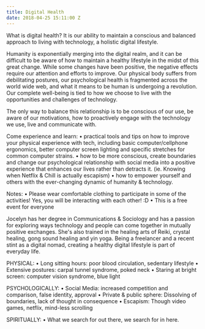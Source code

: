 ```yaml
---
title: Digital Health
date: 2018-04-25 15:11:00 Z
---
```


What is digital health?
It is our ability to maintain a conscious and balanced approach to living with technology, a holistic digital lifestyle.

Humanity is exponentially merging into the digital realm, and it can be difficult to be aware of how to maintain a healthy lifestyle in the midst of this great change. While some changes have been positive, the negative effects require our attention and efforts to improve. Our physical body suffers from debilitating postures, our psychological health is fragmented across the world wide web, and what it means to be human is undergoing a revolution. Our complete well-being is tied to how we choose to live with the opportunities and challenges of technology. 

The only way to balance this relationship is to be conscious of our use, be aware of our motivations, how to proactively engage with the technology we use, live and communicate with.

Come experience and learn:
• practical tools and tips on how to improve your physical experience with tech, including basic computer/cellphone ergonomics, better computer screen lighting and specific stretches for common computer strains. 
• how to be more conscious, create boundaries and change our psychological relationship with social media into a positive experience that enhances our lives rather than detracts it. (ie. Knowing when Netflix & Chill is actually escapism)
• how to empower yourself and others with the ever-changing dynamic of humanity & technology.  

Notes:
• Please wear comfortable clothing to participate in some of the activities! Yes, you will be interacting with each other! :D
• This is a free event for everyone

Jocelyn has her degree in Communications & Sociology and has a passion for exploring ways technology and people can come together in mutually positive exchanges. She's also trained in the healing arts of Reiki, crystal healing, gong sound healing and yin yoga. Being a freelancer and a recent stint as a digital nomad, creating a healthy digital lifestyle is part of everyday life.

PHYSICAL:
• Long sitting hours: poor blood circulation, sedentary lifestyle
• Extensive postures: carpal tunnel syndrome, poked neck
• Staring at bright screen: computer vision syndrome, blue light

PSYCHOLOGICALLY:
• Social Media: increased competition and comparison, false identity, approval
• Private & public sphere: Dissolving of boundaries, lack of thought in consequence
• Escapism: Though video games, netflix, mind-less scrolling

SPIRITUALLY:
• What we search for out there, we search for in here. 